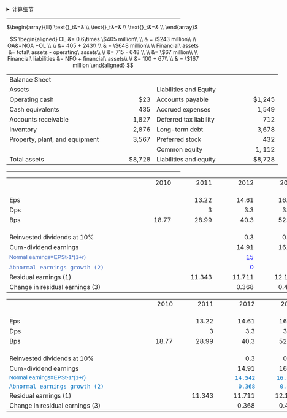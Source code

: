 <details>
<summary>计算细节</summary>

$\color{orange}{\mathbf{\Large{Answers:}}}$
aa
</details>

<hr align = "center" width="90%" size = 5 color = 'lightgreen'/>

$\begin{array}{lll}
\text{}_t&=& \\
\text{}_t&=& \\
\text{}_t&=& \\
\end{array}$

$$
\begin{aligned}
  OL &= 0.6\times \$405 million\\
  \\
  & = \$243 million\\
  \\
  OA&=NOA +OL \\
  \\
  &= 405 + 243\\
  \\
  & = \$648 million\\
  \\
  Financial\ assets &= total\ assets - operating\ assets\\
  \\
  &= 715 - 648 \\
  \\
  &= \$67 million\\
  \\
  Financial\ liabilities &= NFO + financial\ assets\\
  \\
  &= 100 + 67\\
  \\
  & = \$167 million 
\end{aligned}
$$

<table border="0" cellpadding="0" cellspacing="0" width="707" style="border-collapse:
 collapse;table-layout:fixed;width:531pt">
 <colgroup><col width="296" style="mso-width-source:userset;mso-width-alt:10103;width:222pt">
 <col width="88" style="mso-width-source:userset;mso-width-alt:3003;width:66pt">
 <col width="238" style="mso-width-source:userset;mso-width-alt:8123;width:179pt">
 <col width="85" style="mso-width-source:userset;mso-width-alt:2901;width:64pt">
 </colgroup><tbody><tr height="27" style="mso-height-source:userset;height:19.9pt">
  <td colspan="4" height="27" class="xl65" width="707" style="height:19.9pt;width:531pt">Balance
  Sheet</td>
 </tr>
 <tr height="25" style="mso-height-source:userset;height:18.4pt">
  <td colspan="2" height="25" class="xl65" style="height:18.4pt">Assets</td>
  <td colspan="2" class="xl65">Liabilities and Equity</td>
 </tr>
 <tr height="19" style="height:13.9pt">
  <td height="19" align="left" style="height:13.9pt">Operating cash</td>
  <td class="xl66" align="right">$23 </td>
  <td align="left">Accounts payable</td>
  <td class="xl66" align="right">$1,245 </td>
 </tr>
 <tr height="19" style="height:13.9pt">
  <td height="19" align="left" style="height:13.9pt">Cash equivalents</td>
  <td class="xl68" align="right">435</td>
  <td align="left">Accrued expenses</td>
  <td class="xl67" align="right">1,549</td>
 </tr>
 <tr height="19" style="height:13.9pt">
  <td height="19" align="left" style="height:13.9pt">Accounts receivable</td>
  <td class="xl67" align="right">1,827</td>
  <td align="left">Deferred tax liability</td>
  <td class="xl68" align="right">712</td>
 </tr>
 <tr height="19" style="height:13.9pt">
  <td height="19" align="left" style="height:13.9pt">Inventory</td>
  <td class="xl67" align="right">2,876</td>
  <td align="left">Long-term debt</td>
  <td class="xl67" align="right">3,678</td>
 </tr>
 <tr height="19" style="height:13.9pt">
  <td height="19" align="left" style="height:13.9pt">Property, plant, and equipment</td>
  <td class="xl67" align="right">3,567</td>
  <td align="left">Preferred stock</td>
  <td class="xl68" align="right">432</td>
 </tr>
 <tr height="19" style="height:13.9pt">
  <td height="19" style="height:13.9pt"></td>
  <td class="xl68"></td>
  <td align="left">Common equity</td>
  <td class="xl68" align="right">1, 112</td>
 </tr>
 <tr height="19" style="height:13.9pt">
  <td height="19" align="left" style="height:13.9pt">Total assets</td>
  <td class="xl66" align="right">$8,728 </td>
  <td align="left">Liabilities and equity</td>
  <td class="xl66" align="right">$8,728 </td>
 </tr>
 <!--[if supportMisalignedColumns]-->
 <tr height="0" style="display:none">
  <td width="296" style="width:222pt"></td>
  <td width="88" style="width:66pt"></td>
  <td width="238" style="width:179pt"></td>
  <td width="85" style="width:64pt"></td>
 </tr>
 <!--[endif]-->
</tbody></table>

<hr align = "center" width="90%" size = 5 color = 'lightgreen'/>

<table border="0" cellpadding="0" cellspacing="0" width="993" style="border-collapse:
 collapse;table-layout:fixed;width:746pt">
 <colgroup><col width="367" style="mso-width-source:userset;mso-width-alt:11744;width:275pt">
 <col width="102" style="mso-width-source:userset;mso-width-alt:3264;width:77pt">
 <col width="98" style="mso-width-source:userset;mso-width-alt:3136;width:74pt">
 <col width="103" style="mso-width-source:userset;mso-width-alt:3296;width:77pt">
 <col width="102" style="mso-width-source:userset;mso-width-alt:3264;width:77pt">
 <col width="114" style="mso-width-source:userset;mso-width-alt:3648;width:86pt">
 <col width="107" style="mso-width-source:userset;mso-width-alt:3424;width:80pt">
 </colgroup><tbody><tr height="26" style="mso-height-source:userset;height:19.9pt">
  <td height="26" width="367" style="height:19.9pt;width:275pt"></td>
  <td align="right" width="102" style="width:77pt">2010</td>
  <td align="right" width="98" style="width:74pt">2011</td>
  <td align="right" width="103" style="width:77pt">2012</td>
  <td align="right" width="102" style="width:77pt">2013</td>
  <td align="right" width="114" style="width:86pt">2014</td>
  <td align="right" width="107" style="width:80pt">2015</td>
 </tr>
 <tr height="19" style="height:14.25pt">
  <td height="19" colspan="7" style="height:14.25pt;mso-ignore:colspan"></td>
 </tr>
 <tr height="19" style="height:14.25pt">
  <td height="19" style="height:14.25pt">Eps</td>
  <td></td>
  <td align="right">13.22</td>
  <td align="right">14.61</td>
  <td align="right">16.22</td>
  <td align="right">18</td>
  <td align="right">19.98</td>
 </tr>
 <tr height="19" style="height:14.25pt">
  <td height="19" style="height:14.25pt">Dps</td>
  <td></td>
  <td align="right">3</td>
  <td align="right">3.3</td>
  <td align="right">3.66</td>
  <td align="right">4.07</td>
  <td align="right">4.51</td>
 </tr>
 <tr height="19" style="height:14.25pt">
  <td height="19" style="height:14.25pt">Bps</td>
  <td align="right">18.77</td>
  <td align="right">28.99</td>
  <td align="right">40.3</td>
  <td align="right">52.86</td>
  <td align="right">66.79</td>
  <td align="right">82.26</td>
 </tr>
 <tr height="19" style="height:14.25pt">
  <td height="19" colspan="7" style="height:14.25pt;mso-ignore:colspan"></td>
 </tr>
 <tr height="19" style="height:14.25pt">
  <td height="19" style="height:14.25pt">Reinvested dividends at 10%</td>
  <td colspan="2" style="mso-ignore:colspan"></td>
  <td align="right">0.3</td>
  <td align="right">0.33</td>
  <td align="right">0.366</td>
  <td align="right">0.407</td>
 </tr>
 <tr height="19" style="height:14.25pt">
  <td height="19" class="xl65" style="height:14.25pt">Cum-dividend earnings</td>
  <td class="xl65"></td>
  <td class="xl65"></td>
  <td align="right">14.91</td>
  <td align="right">16.55</td>
  <td align="right">18.366</td>
  <td align="right">20.387</td>
 </tr>
 <tr height="19" style="height:14.25pt">
  <td height="19" class="xl70" style="height:14.25pt;font-size:11.0pt;color:#3E69C0;
  font-weight:400;text-decoration:none;text-underline-style:none;text-line-through:
  none;font-family:等线, sans-serif;mso-font-charset:134">Normal
  earnings=EPSt-1*(1+r)</td>
  <td class="xl68"><span style="mso-spacerun:yes">&nbsp;&nbsp;&nbsp;&nbsp;&nbsp;&nbsp;&nbsp;&nbsp;&nbsp;&nbsp;&nbsp;</span></td>
  <td class="xl68"></td>
  <td class="xl68" align="right"><font color="#0000FF" style="mso-ignore:color">15</font></td>
  <td class="xl68" align="right"><font color="#0000FF" style="mso-ignore:color">16</font></td>
  <td class="xl68" align="right"><font color="#0000FF" style="mso-ignore:color">18</font></td>
  <td class="xl68" align="right"><font color="#0000FF" style="mso-ignore:color">20</font></td>
 </tr>
 <tr height="19" style="height:14.25pt">
  <td height="19" class="xl69" style="height:14.25pt;font-size:11.0pt;color:#3E69C0;
  font-weight:400;text-decoration:none;text-underline-style:none;text-line-through:
  none;font-family:等线, monospace;mso-font-charset:134">Abnormal earnings growth
  (2)</td>
  <td class="xl68"></td>
  <td class="xl68"></td>
  <td class="xl68" align="right"><font color="#0000FF" style="mso-ignore:color">0</font></td>
  <td class="xl68" align="right"><font color="#0000FF" style="mso-ignore:color">0</font></td>
  <td class="xl68" align="right"><font color="#0000FF" style="mso-ignore:color">1</font></td>
  <td class="xl68" align="right"><font color="#0000FF" style="mso-ignore:color">1</font></td>
 </tr>
 <tr height="19" style="height:14.25pt">
  <td height="19" class="xl65" style="height:14.25pt">Residual earnings (1)</td>
  <td class="xl65"></td>
  <td class="xl67" align="right">11.343 </td>
  <td class="xl67" align="right">11.711 </td>
  <td class="xl67" align="right">12.190 </td>
  <td class="xl67" align="right">12.714 </td>
  <td class="xl67" align="right">13.301 </td>
 </tr>
 <tr height="19" style="height:14.25pt">
  <td height="19" style="height:14.25pt">Change in residual earnings (3)</td>
  <td colspan="2" style="mso-ignore:colspan"></td>
  <td align="right">0.368</td>
  <td align="right">0.479</td>
  <td align="right">0.524</td>
  <td align="right">0.587</td>
 </tr>
 <!--[if supportMisalignedColumns]-->
 <tr height="0" style="display:none">
  <td width="367" style="width:275pt"></td>
  <td width="102" style="width:77pt"></td>
  <td width="98" style="width:74pt"></td>
  <td width="103" style="width:77pt"></td>
  <td width="102" style="width:77pt"></td>
  <td width="114" style="width:86pt"></td>
  <td width="107" style="width:80pt"></td>
 </tr>
 <!--[endif]-->
</tbody></table>

<table border="0" cellpadding="0" cellspacing="0" width="993" style="border-collapse:
 collapse;table-layout:fixed;width:746pt">
 <colgroup><col width="367" style="mso-width-source:userset;mso-width-alt:11744;width:275pt">
 <col width="102" style="mso-width-source:userset;mso-width-alt:3264;width:77pt">
 <col width="98" style="mso-width-source:userset;mso-width-alt:3136;width:74pt">
 <col width="103" style="mso-width-source:userset;mso-width-alt:3296;width:77pt">
 <col width="102" style="mso-width-source:userset;mso-width-alt:3264;width:77pt">
 <col width="114" style="mso-width-source:userset;mso-width-alt:3648;width:86pt">
 <col width="107" style="mso-width-source:userset;mso-width-alt:3424;width:80pt">
 </colgroup><tbody><tr height="26" style="mso-height-source:userset;height:19.9pt">
  <td height="26" width="367" style="height:19.9pt;width:275pt"></td>
  <td align="right" width="102" style="width:77pt">2010</td>
  <td align="right" width="98" style="width:74pt">2011</td>
  <td align="right" width="103" style="width:77pt">2012</td>
  <td align="right" width="102" style="width:77pt">2013</td>
  <td align="right" width="114" style="width:86pt">2014</td>
  <td align="right" width="107" style="width:80pt">2015</td>
 </tr>
 <tr height="19" style="height:14.25pt">
  <td height="19" colspan="7" style="height:14.25pt;mso-ignore:colspan"></td>
 </tr>
 <tr height="19" style="height:14.25pt">
  <td height="19" style="height:14.25pt">Eps</td>
  <td></td>
  <td align="right">13.22</td>
  <td align="right">14.61</td>
  <td align="right">16.22</td>
  <td align="right">18</td>
  <td align="right">19.98</td>
 </tr>
 <tr height="19" style="height:14.25pt">
  <td height="19" style="height:14.25pt">Dps</td>
  <td></td>
  <td align="right">3</td>
  <td align="right">3.3</td>
  <td align="right">3.66</td>
  <td align="right">4.07</td>
  <td align="right">4.51</td>
 </tr>
 <tr height="19" style="height:14.25pt">
  <td height="19" style="height:14.25pt">Bps</td>
  <td align="right">18.77</td>
  <td align="right">28.99</td>
  <td align="right">40.3</td>
  <td align="right">52.86</td>
  <td align="right">66.79</td>
  <td align="right">82.26</td>
 </tr>
 <tr height="19" style="height:14.25pt">
  <td height="19" colspan="7" style="height:14.25pt;mso-ignore:colspan"></td>
 </tr>
 <tr height="19" style="height:14.25pt">
  <td height="19" style="height:14.25pt">Reinvested dividends at 10%</td>
  <td colspan="2" style="mso-ignore:colspan"></td>
  <td align="right">0.3</td>
  <td align="right">0.33</td>
  <td align="right">0.366</td>
  <td align="right">0.407</td>
 </tr>
 <tr height="19" style="height:14.25pt">
  <td height="19" class="xl65" style="height:14.25pt">Cum-dividend earnings</td>
  <td class="xl65"></td>
  <td class="xl65"></td>
  <td align="right">14.91</td>
  <td align="right">16.55</td>
  <td align="right">18.366</td>
  <td align="right">20.387</td>
 </tr>
 <tr height="19" style="height:14.25pt">
  <td height="19" class="xl70" style="height:14.25pt;font-size:11.0pt;color:#0070C0;
  font-weight:400;text-decoration:none;text-underline-style:none;text-line-through:
  none;font-family:等线, sans-serif;mso-font-charset:134">Normal
  earnings=EPSt-1*(1+r)</td>
  <td class="xl68" style="font-size:11.0pt;color:#0070C0;font-weight:400;
  text-decoration:none;text-underline-style:none;text-line-through:none;
  font-family:等线, monospace;mso-font-charset:134"><span style="mso-spacerun:yes">&nbsp;&nbsp;&nbsp;&nbsp;&nbsp;&nbsp;&nbsp;&nbsp;&nbsp;&nbsp;&nbsp;</span></td>
  <td class="xl68"></td>
  <td class="xl71" align="right" style="font-size:11.0pt;color:#0070C0;font-weight:
  400;text-decoration:none;text-underline-style:none;text-line-through:none;
  font-family:等线, monospace;mso-font-charset:134">14.542</td>
  <td class="xl71" align="right" style="font-size:11.0pt;color:#0070C0;font-weight:
  400;text-decoration:none;text-underline-style:none;text-line-through:none;
  font-family:等线, monospace;mso-font-charset:134">16.071</td>
  <td class="xl71" align="right" style="font-size:11.0pt;color:#0070C0;font-weight:
  400;text-decoration:none;text-underline-style:none;text-line-through:none;
  font-family:等线, monospace;mso-font-charset:134">17.842</td>
  <td class="xl71" align="right" style="font-size:11.0pt;color:#0070C0;font-weight:
  400;text-decoration:none;text-underline-style:none;text-line-through:none;
  font-family:等线, monospace;mso-font-charset:134">19.8</td>
 </tr>
 <tr height="19" style="height:14.25pt">
  <td height="19" class="xl69" style="height:14.25pt;font-size:11.0pt;color:#0070C0;
  font-weight:400;text-decoration:none;text-underline-style:none;text-line-through:
  none;font-family:等线, monospace;mso-font-charset:134">Abnormal earnings growth
  (2)</td>
  <td class="xl68"></td>
  <td class="xl68"></td>
  <td class="xl71" align="right" style="font-size:11.0pt;color:#0070C0;font-weight:
  400;text-decoration:none;text-underline-style:none;text-line-through:none;
  font-family:等线, monospace;mso-font-charset:134">0.368</td>
  <td class="xl71" align="right" style="font-size:11.0pt;color:#0070C0;font-weight:
  400;text-decoration:none;text-underline-style:none;text-line-through:none;
  font-family:等线, monospace;mso-font-charset:134">0.479</td>
  <td class="xl71" align="right" style="font-size:11.0pt;color:#0070C0;font-weight:
  400;text-decoration:none;text-underline-style:none;text-line-through:none;
  font-family:等线, monospace;mso-font-charset:134">0.524</td>
  <td class="xl71" align="right" style="font-size:11.0pt;color:#0070C0;font-weight:
  400;text-decoration:none;text-underline-style:none;text-line-through:none;
  font-family:等线, monospace;mso-font-charset:134">0.587</td>
 </tr>
 <tr height="19" style="height:14.25pt">
  <td height="19" class="xl65" style="height:14.25pt">Residual earnings (1)</td>
  <td class="xl65"></td>
  <td class="xl67" align="right">11.343 </td>
  <td class="xl67" align="right">11.711 </td>
  <td class="xl67" align="right">12.190 </td>
  <td class="xl67" align="right">12.714 </td>
  <td class="xl67" align="right">13.301 </td>
 </tr>
 <tr height="19" style="height:14.25pt">
  <td height="19" style="height:14.25pt">Change in residual earnings (3)</td>
  <td colspan="2" style="mso-ignore:colspan"></td>
  <td align="right">0.368</td>
  <td align="right">0.479</td>
  <td align="right">0.524</td>
  <td align="right">0.587</td>
 </tr>
 <!--[if supportMisalignedColumns]-->
 <tr height="0" style="display:none">
  <td width="367" style="width:275pt"></td>
  <td width="102" style="width:77pt"></td>
  <td width="98" style="width:74pt"></td>
  <td width="103" style="width:77pt"></td>
  <td width="102" style="width:77pt"></td>
  <td width="114" style="width:86pt"></td>
  <td width="107" style="width:80pt"></td>
 </tr>
 <!--[endif]-->
</tbody></table>